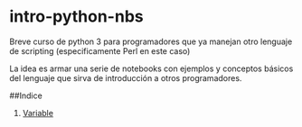 # intro-python-nbs

Breve curso de python 3 para programadores que ya manejan otro lenguaje de scripting (especificamente Perl en este caso)

La idea es armar una serie de notebooks con ejemplos y conceptos básicos del lenguaje que sirva de introducción a otros programadores. 

##Indice
1. [Variable](http://nbviewer.ipython.org/github/naimetti/intro-python-nbs/blob/master/chapters/Variables.ipynb)
